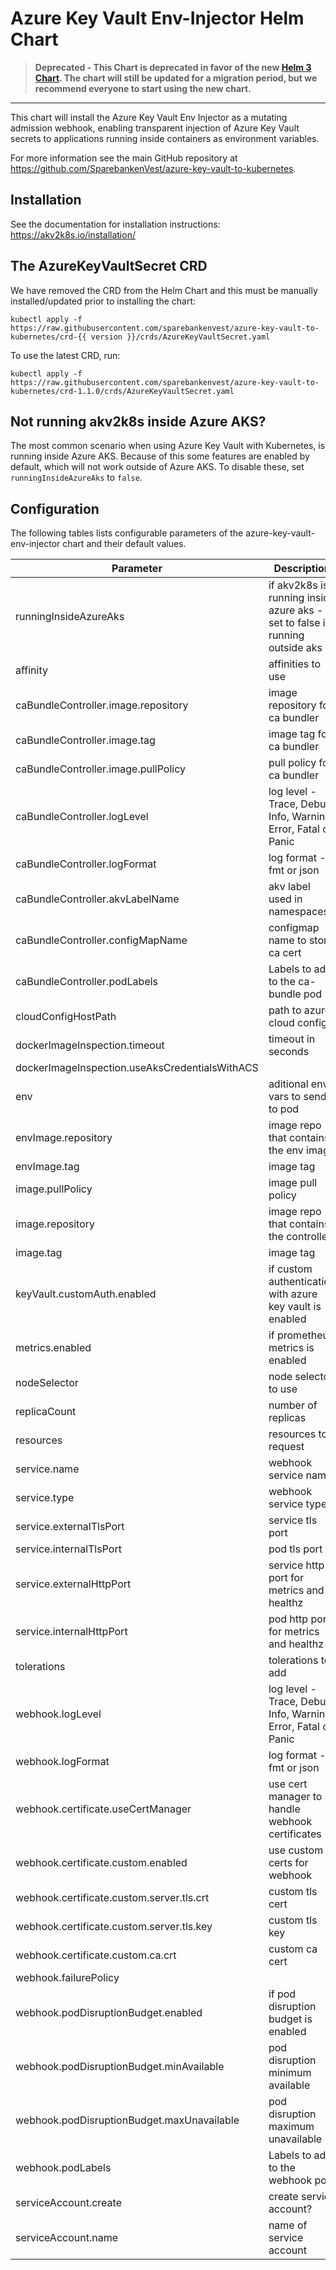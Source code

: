 # Azure Key Vault Env-Injector Helm Chart

>**Deprecated - This Chart is deprecated in favor of the new [Helm 3 Chart](../akv2k8s). The chart will still be updated for a migration period, but we recommend everyone to start using the new chart.**

---

This chart will install the Azure Key Vault Env Injector as a mutating admission webhook, enabling transparent injection of Azure Key Vault secrets to applications running inside containers as environment variables.

For more information see the main GitHub repository at https://github.com/SparebankenVest/azure-key-vault-to-kubernetes.

## Installation

See the documentation for installation instructions: https://akv2k8s.io/installation/

## The AzureKeyVaultSecret CRD

We have removed the CRD from the Helm Chart and this must be manually installed/updated prior to installing the chart:

```
kubectl apply -f https://raw.githubusercontent.com/sparebankenvest/azure-key-vault-to-kubernetes/crd-{{ version }}/crds/AzureKeyVaultSecret.yaml
```

To use the latest CRD, run:

```
kubectl apply -f https://raw.githubusercontent.com/sparebankenvest/azure-key-vault-to-kubernetes/crd-1.1.0/crds/AzureKeyVaultSecret.yaml
```

## Not running akv2k8s inside Azure AKS?

The most common scenario when using Azure Key Vault with Kubernetes, is running inside Azure AKS. Because of this some features are enabled by default, which will not work outside of Azure AKS. To disable these, set `runningInsideAzureAks` to `false`. 

## Configuration

The following tables lists configurable parameters of the azure-key-vault-env-injector chart and their default values.

|               Parameter                        |                Description                  |                  Default                 |
| ---------------------------------------------- | ------------------------------------------- | -----------------------------------------|
|runningInsideAzureAks                           |if akv2k8s is running inside azure aks - set to false if running outside aks |true |
|affinity                                        |affinities to use                            |{}                                        |
|caBundleController.image.repository             |image repository for ca bundler|spvest/ca-bundle-controller|
|caBundleController.image.tag                    |image tag for ca bundler|1.1.0-beta.24|
|caBundleController.image.pullPolicy             |pull policy for ca bundler|IfNotPresent|
|caBundleController.logLevel                     |log level - Trace, Debug, Info, Warning, Error, Fatal or Panic|Info|
|caBundleController.logFormat                    |log format - fmt or json|fmt|
|caBundleController.akvLabelName                 |akv label used in namespaces|azure-key-vault-env-injection|
|caBundleController.configMapName                |configmap name to store ca cert|akv2k8s-ca|
|caBundleController.podLabels                    |Labels to add to the ca-bundle pod           |{} |
|cloudConfigHostPath                             |path to azure cloud config                   |/etc/kubernetes/azure.json                |
|dockerImageInspection.timeout                   |timeout in seconds                           |20                                        |
|dockerImageInspection.useAksCredentialsWithACS  |                                             |true|
|env                                             |aditional env vars to send to pod            |{}                                        |
|envImage.repository                             |image repo that contains the env image       |spvest/azure-keyvault-env                 |
|envImage.tag                                    |image tag                                    |1.0.2                                    |
|image.pullPolicy                                |image pull policy                            |IfNotPresent                              |
|image.repository                                |image repo that contains the controller      |spvest/azure-keyvault-webhook             |
|image.tag                                       |image tag                                    |1.0.2                                    |
|keyVault.customAuth.enabled                     |if custom authentication with azure key vault is enabled |false                         |
|metrics.enabled                                 |if prometheus metrics is enabled             |false                                     |
|nodeSelector                                    |node selector to use                         |{}                                        |
|replicaCount                                    |number of replicas                           |1                                         |
|resources                                       |resources to request                         |{}                                        |
|service.name                                    |webhook service name                         |azure-keyvault-secrets-webhook            |
|service.type                                    |webhook service type                         |ClusterIP                                 |
|service.externalTlsPort                         |service tls port                     |443           |
|service.internalTlsPort                         |pod tls port                         |443               |
|service.externalHttpPort                        |service http port for metrics and healthz|443           |
|service.internalHttpPort                        |pod http port for metrics and healthz|443               |
|tolerations                                     |tolerations to add                           |[]                                        |
|webhook.logLevel                                |log level - Trace, Debug, Info, Warning, Error, Fatal or Panic | Info                   |
|webhook.logFormat                               |log format - fmt or json | fmt                   |
|webhook.certificate.useCertManager              |use cert manager to handle webhook certificates| false|
|webhook.certificate.custom.enabled              |use custom certs for webhook|false|
|webhook.certificate.custom.server.tls.crt       |custom tls cert|""|
|webhook.certificate.custom.server.tls.key       |custom tls key|""|
|webhook.certificate.custom.ca.crt               |custom ca cert|""|
|webhook.failurePolicy                           |  |Ignore|
|webhook.podDisruptionBudget.enabled             |if pod disruption budget is enabled          |true                                      |
|webhook.podDisruptionBudget.minAvailable        |pod disruption minimum available             |1                                         |
|webhook.podDisruptionBudget.maxUnavailable      |pod disruption maximum unavailable           |nil                                       |
|webhook.podLabels                               |Labels to add to the webhook pod             |{} |
|serviceAccount.create                           |create service account?                      |true|
|serviceAccount.name                             |name of service account                      |generated|
